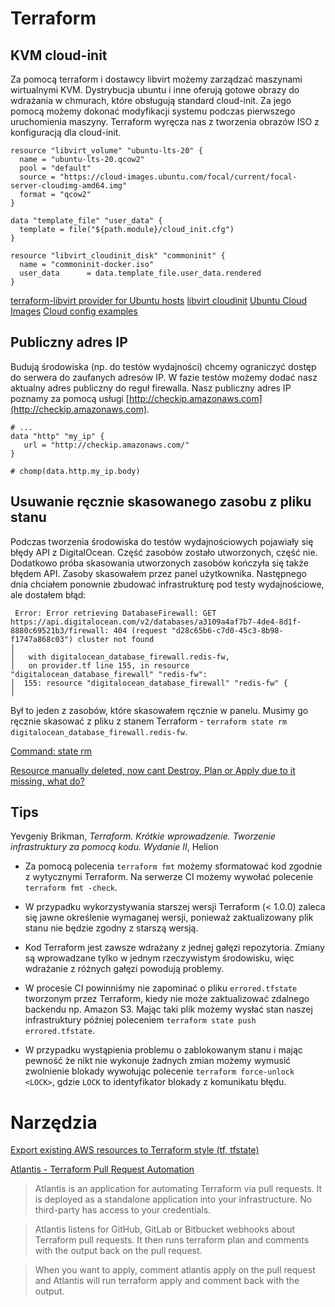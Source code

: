# Terraform

## KVM cloud-init

Za pomocą terraform i dostawcy libvirt możemy zarządzać maszynami wirtualnymi KVM. Dystrybucja ubuntu i inne oferują gotowe obrazy do wdrażania w chmurach, które obsługują standard cloud-init. Za jego pomocą możemy dokonać modyfikacji systemu podczas pierwszego uruchomienia maszyny. Terraform wyręcza nas z tworzenia obrazów ISO z konfiguracją dla cloud-init.

```
resource "libvirt_volume" "ubuntu-lts-20" {
  name = "ubuntu-lts-20.qcow2"
  pool = "default"
  source = "https://cloud-images.ubuntu.com/focal/current/focal-server-cloudimg-amd64.img"
  format = "qcow2"
}

data "template_file" "user_data" {
  template = file("${path.module}/cloud_init.cfg")
}

resource "libvirt_cloudinit_disk" "commoninit" {
  name = "commoninit-docker.iso"
  user_data      = data.template_file.user_data.rendered
}
```

[terraform-libvirt provider for Ubuntu hosts](https://github.com/fabianlee/terraform-libvirt-ubuntu-examples)
[libvirt cloudinit](https://github.com/dmacvicar/terraform-provider-libvirt/blob/master/website/docs/r/cloudinit.html.markdown)
[Ubuntu Cloud Images](https://cloud-images.ubuntu.com/)
[Cloud config examples](https://cloudinit.readthedocs.io/en/latest/topics/examples.html)

## Publiczny adres IP

Budują środowiska (np. do testów wydajności) chcemy ograniczyć dostęp do serwera do zaufanych adresów IP. W fazie testów możemy dodać nasz aktualny adres publiczny do reguł firewalla. Nasz publiczny adres IP poznamy za pomocą usługi [http://checkip.amazonaws.com](http://checkip.amazonaws.com).

```
# ...
data "http" "my_ip" {
   url = "http://checkip.amazonaws.com/"
}

# chomp(data.http.my_ip.body)
```

## Usuwanie ręcznie skasowanego zasobu z pliku stanu

Podczas tworzenia środowiska do testów wydajnościowych pojawiały się błędy API z DigitalOcean. Część zasobów zostało utworzonych, część nie. Dodatkowo próba skasowania utworzonych zasobów kończyła się także błędem API. Zasoby skasowałem przez panel użytkownika. Następnego dnia chciałem ponownie zbudować infrastrukturę pod testy wydajnościowe, ale dostałem błąd:

```
 Error: Error retrieving DatabaseFirewall: GET https://api.digitalocean.com/v2/databases/a3109a4af7b7-4de4-8d1f-8880c69521b3/firewall: 404 (request "d28c65b6-c7d0-45c3-8b98-f1747a868c03") cluster not found
│
│   with digitalocean_database_firewall.redis-fw,
│   on provider.tf line 155, in resource "digitalocean_database_firewall" "redis-fw":
│  155: resource "digitalocean_database_firewall" "redis-fw" {
│
```

Był to jeden z zasobów, które skasowałem ręcznie w panelu. Musimy go ręcznie skasować z pliku z stanem Terraform - `terraform state rm digitalocean_database_firewall.redis-fw`.

[Command: state rm](https://www.terraform.io/docs/cli/commands/state/rm.html)

[Resource manually deleted, now cant Destroy, Plan or Apply due to it missing, what do?](https://discuss.hashicorp.com/t/resource-manually-deleted-now-cant-destroy-plan-or-apply-due-to-it-missing-what-do/12215)

## Tips

Yevgeniy Brikman, _Terraform. Krótkie wprowadzenie. Tworzenie infrastruktury za pomocą kodu. Wydanie II_, Helion

* Za pomocą polecenia `terraform fmt` możemy sformatować kod zgodnie z wytycznymi Terraform. Na serwerze CI możemy wywołać polecenie `terraform fmt -check`.

* W przypadku wykorzystywania starszej wersji Terraform (< 1.0.0) zaleca się jawne określenie wymaganej wersji, ponieważ zaktualizowany plik stanu nie będzie zgodny z starszą wersją.

* Kod Terraform jest zawsze wdrażany z jednej gałęzi repozytoria. Zmiany są wprowadzane tylko w jednym rzeczywistym środowisku, więc wdrażanie z różnych gałęzi powodują problemy.

* W procesie CI powinniśmy nie zapominać o pliku `errored.tfstate` tworzonym przez Terraform, kiedy nie może zaktualizować zdalnego backendu np. Amazon S3. Mając taki plik możemy wysłać stan naszej infrastruktury później poleceniem `terraform state push errored.tfstate`.

* W przypadku wystąpienia problemu o zablokowanym stanu i mając pewność że nikt nie wykonuje żadnych zmian możemy wymusić zwolnienie blokady wywołując polecenie `terraform force-unlock <LOCK>`, gdzie `LOCK` to identyfikator blokady z komunikatu błędu.

# Narzędzia

[Export existing AWS resources to Terraform style (tf, tfstate)](http://terraforming.dtan4.net/)

[Atlantis - Terraform Pull Request Automation](https://www.runatlantis.io/)

>Atlantis is an application for automating Terraform via pull requests. It is deployed as a standalone application into your infrastructure. No third-party has access to your credentials.

>Atlantis listens for GitHub, GitLab or Bitbucket webhooks about Terraform pull requests. It then runs terraform plan and comments with the output back on the pull request.

>When you want to apply, comment atlantis apply on the pull request and Atlantis will run terraform apply and comment back with the output.
